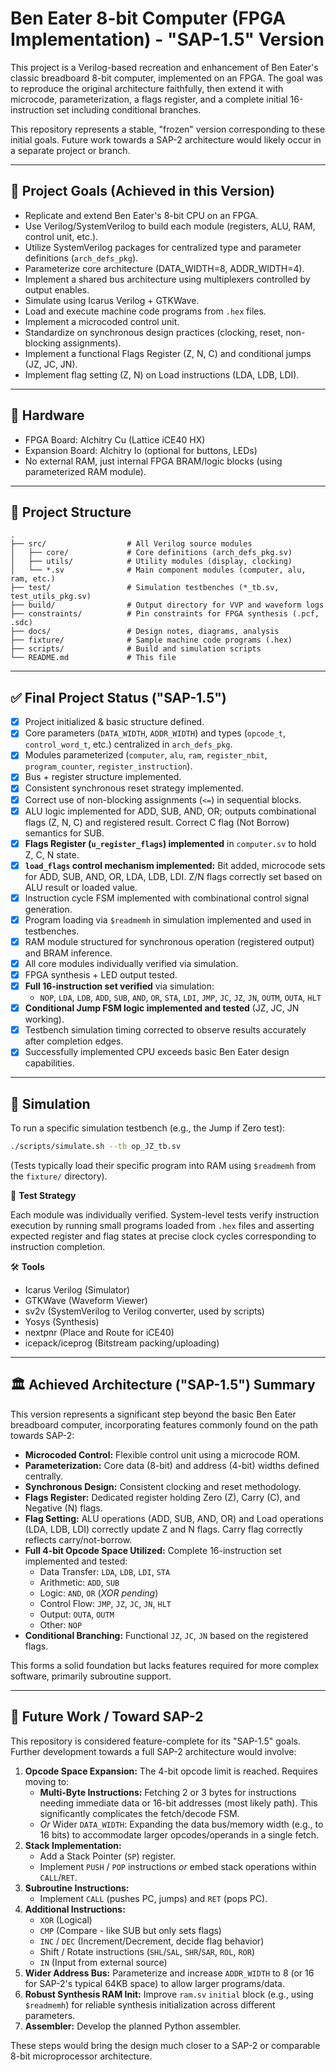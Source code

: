 # Ben Eater 8-bit Computer (FPGA Implementation) - "SAP-1.5" Version

This project is a Verilog-based recreation and enhancement of Ben Eater's classic breadboard 8-bit computer, implemented on an FPGA. The goal was to reproduce the original architecture faithfully, then extend it with microcode, parameterization, a flags register, and a complete initial 16-instruction set including conditional branches.

This repository represents a stable, "frozen" version corresponding to these initial goals. Future work towards a SAP-2 architecture would likely occur in a separate project or branch.

---

## 🧠 Project Goals (Achieved in this Version)

- Replicate and extend Ben Eater's 8-bit CPU on an FPGA.
- Use Verilog/SystemVerilog to build each module (registers, ALU, RAM, control unit, etc.).
- Utilize SystemVerilog packages for centralized type and parameter definitions (`arch_defs_pkg`).
- Parameterize core architecture (DATA_WIDTH=8, ADDR_WIDTH=4).
- Implement a shared bus architecture using multiplexers controlled by output enables.
- Simulate using Icarus Verilog + GTKWave.
- Load and execute machine code programs from `.hex` files.
- Implement a microcoded control unit.
- Standardize on synchronous design practices (clocking, reset, non-blocking assignments).
- Implement a functional Flags Register (Z, N, C) and conditional jumps (JZ, JC, JN).
- Implement flag setting (Z, N) on Load instructions (LDA, LDB, LDI).

---

## 🧰 Hardware

- FPGA Board: Alchitry Cu (Lattice iCE40 HX)
- Expansion Board: Alchitry Io (optional for buttons, LEDs)
- No external RAM, just internal FPGA BRAM/logic blocks (using parameterized RAM module).

---

## 📂 Project Structure

```text
.
├── src/                  # All Verilog source modules
│   ├── core/             # Core definitions (arch_defs_pkg.sv)
│   ├── utils/            # Utility modules (display, clocking)
│   └── *.sv              # Main component modules (computer, alu, ram, etc.)
├── test/                 # Simulation testbenches (*_tb.sv, test_utils_pkg.sv)
├── build/                # Output directory for VVP and waveform logs
├── constraints/          # Pin constraints for FPGA synthesis (.pcf, .sdc)
├── docs/                 # Design notes, diagrams, analysis
├── fixture/              # Sample machine code programs (.hex)
├── scripts/              # Build and simulation scripts
└── README.md             # This file
```

---

## ✅ Final Project Status ("SAP-1.5")

- [x] Project initialized & basic structure defined.
- [x] Core parameters (`DATA_WIDTH`, `ADDR_WIDTH`) and types (`opcode_t`, `control_word_t`, etc.) centralized in `arch_defs_pkg`.
- [x] Modules parameterized (`computer`, `alu`, `ram`, `register_nbit`, `program_counter`, `register_instruction`).
- [x] Bus + register structure implemented.
- [x] Consistent synchronous reset strategy implemented.
- [x] Correct use of non-blocking assignments (`<=`) in sequential blocks.
- [x] ALU logic implemented for ADD, SUB, AND, OR; outputs combinational flags (Z, N, C) and registered result. Correct C flag (Not Borrow) semantics for SUB.
- [x] **Flags Register (`u_register_flags`) implemented** in `computer.sv` to hold Z, C, N state.
- [x] **`load_flags` control mechanism implemented:** Bit added, microcode sets for ADD, SUB, AND, OR, LDA, LDB, LDI. Z/N flags correctly set based on ALU result or loaded value.
- [x] Instruction cycle FSM implemented with combinational control signal generation.
- [x] Program loading via `$readmemh` in simulation implemented and used in testbenches.
- [x] RAM module structured for synchronous operation (registered output) and BRAM inference.
- [x] All core modules individually verified via simulation.
- [x] FPGA synthesis + LED output tested.
- [x] **Full 16-instruction set verified** via simulation:
    - `NOP`, `LDA`, `LDB`, `ADD`, `SUB`, `AND`, `OR`, `STA`, `LDI`, `JMP`, `JC`, `JZ`, `JN`, `OUTM`, `OUTA`, `HLT`
- [x] **Conditional Jump FSM logic implemented and tested** (JZ, JC, JN working).
- [x] Testbench simulation timing corrected to observe results accurately after completion edges.
- [x] Successfully implemented CPU exceeds basic Ben Eater design capabilities.

---

## 🔧 Simulation

To run a specific simulation testbench (e.g., the Jump if Zero test):

```bash
./scripts/simulate.sh --tb op_JZ_tb.sv
```
(Tests typically load their specific program into RAM using `$readmemh` from the `fixture/` directory).

🧪 **Test Strategy**

Each module was individually verified. System-level tests verify instruction execution by running small programs loaded from `.hex` files and asserting expected register and flag states at precise clock cycles corresponding to instruction completion.

🛠️ **Tools**
 * Icarus Verilog (Simulator)
 * GTKWave (Waveform Viewer)
 * sv2v (SystemVerilog to Verilog converter, used by scripts)
 * Yosys (Synthesis)
 * nextpnr (Place and Route for iCE40)
 * icepack/iceprog (Bitstream packing/uploading)

---

## 🏛️ Achieved Architecture ("SAP-1.5") Summary

This version represents a significant step beyond the basic Ben Eater breadboard computer, incorporating features commonly found on the path towards SAP-2:

*   **Microcoded Control:** Flexible control unit using a microcode ROM.
*   **Parameterization:** Core data (8-bit) and address (4-bit) widths defined centrally.
*   **Synchronous Design:** Consistent clocking and reset methodology.
*   **Flags Register:** Dedicated register holding Zero (Z), Carry (C), and Negative (N) flags.
*   **Flag Setting:** ALU operations (ADD, SUB, AND, OR) and Load operations (LDA, LDB, LDI) correctly update Z and N flags. Carry flag correctly reflects carry/not-borrow.
*   **Full 4-bit Opcode Space Utilized:** Complete 16-instruction set implemented and tested:
    *   Data Transfer: `LDA`, `LDB`, `LDI`, `STA`
    *   Arithmetic: `ADD`, `SUB`
    *   Logic: `AND`, `OR` (*XOR pending*)
    *   Control Flow: `JMP`, `JZ`, `JC`, `JN`, `HLT`
    *   Output: `OUTA`, `OUTM`
    *   Other: `NOP`
*   **Conditional Branching:** Functional `JZ`, `JC`, `JN` based on the registered flags.

This forms a solid foundation but lacks features required for more complex software, primarily subroutine support.

---

## 🚀 Future Work / Toward SAP-2

This repository is considered feature-complete for its "SAP-1.5" goals. Further development towards a full SAP-2 architecture would involve:

1.  **Opcode Space Expansion:** The 4-bit opcode limit is reached. Requires moving to:
    *   **Multi-Byte Instructions:** Fetching 2 or 3 bytes for instructions needing immediate data or 16-bit addresses (most likely path). This significantly complicates the fetch/decode FSM.
    *   *Or* Wider `DATA_WIDTH`: Expanding the data bus/memory width (e.g., to 16 bits) to accommodate larger opcodes/operands in a single fetch.
2.  **Stack Implementation:**
    *   Add a Stack Pointer (`SP`) register.
    *   Implement `PUSH` / `POP` instructions *or* embed stack operations within `CALL`/`RET`.
3.  **Subroutine Instructions:**
    *   Implement `CALL` (pushes PC, jumps) and `RET` (pops PC).
4.  **Additional Instructions:**
    *   `XOR` (Logical)
    *   `CMP` (Compare - like SUB but only sets flags)
    *   `INC` / `DEC` (Increment/Decrement, decide flag behavior)
    *   Shift / Rotate instructions (`SHL`/`SAL`, `SHR`/`SAR`, `ROL`, `ROR`)
    *   `IN` (Input from external source)
5.  **Wider Address Bus:** Parameterize and increase `ADDR_WIDTH` to 8 (or 16 for SAP-2's typical 64KB space) to allow larger programs/data.
6.  **Robust Synthesis RAM Init:** Improve `ram.sv` `initial` block (e.g., using `$readmemh`) for reliable synthesis initialization across different parameters.
7.  **Assembler:** Develop the planned Python assembler.

These steps would bring the design much closer to a SAP-2 or comparable 8-bit microprocessor architecture.
